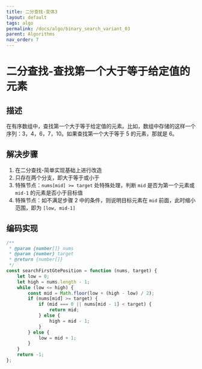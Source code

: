 ```yaml
---
title: 二分查找-变体3
layout: default
tags: algo
permalink: /docs/algo/binary_search_variant_03
parent: Algorithms
nav_order: 7
---
```

# 二分查找-查找第一个大于等于给定值的元素
## 描述
在有序数组中，查找第一个大于等于给定值的元素。比如，数组中存储的这样一个序列：3，4，6，7，10。如果查找第一个大于等于 5 的元素，那就是 6。
## 解决步骤

1. 在二分查找-简单实现基础上进行改造
2. 只存在两个分支，即大于等于或小于
3. 特殊节点：`nums[mid] >= target`  处特殊处理，判断 `mid` 是否为第一个元素或 `mid-1` 的元素是否小于目标值
4. 特殊节点：如不满足步骤 2 中的条件，则说明目标元素在 `mid` 前面，此时缩小范围，即为 `[low, mid-1]`

## 编码实现
```javascript
/**
 * @param {number[]} nums
 * @param {number} target
 * @return {number[]}
 */
const searchFirstGtePosition = function (nums, target) {
    let low = 0;
    let high = nums.length - 1;
    while (low <= high) {
        const mid = Math.floor(low + (high - low) / 2);
        if (nums[mid] >= target) {
            if (mid === 0 || nums[mid - 1] < target) {
                return mid;
            } else {
                high = mid - 1;
            }
        } else {
            low = mid + 1;
        }
    }
    return -1;
};
```

